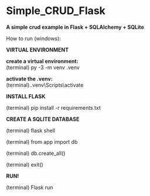 # Simple_CRUD_Flask

<strong>A simple crud example in Flask + SQLAlchemy + SQLite</strong>

How to run (windows):

<strong>VIRTUAL ENVIRONMENT</strong>

<strong>create a virtual environment:</strong><br>
(terminal) py -3 -m venv .venv

<strong>activate the .venv:</strong><br>
(terminal).\.venv\Scripts\activate

<strong>INSTALL FLASK</strong>

(terminal) pip install -r requirements.txt <br>

<strong>CREATE A SQLITE DATABASE </strong>

(terminal) flask shell

(terminal) from app import db

(terminal) db.create_all()

(terminal) exit()

<strong>RUN!</strong>

(terminal) Flask run
